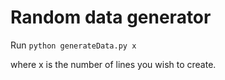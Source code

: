 
# Random data generator

Run `python generateData.py x`

where x is the number of lines you wish to create.
